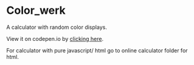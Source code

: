 # Color_werk

A calculator with random color displays.

View it on codepen.io by <a href = "http://codepen.io/Boyboi86/full/QEvoEr/">clicking here</a>.

For calculator with pure javascript/ html go to online calculator folder for html.
